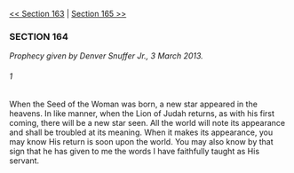 [<< Section 163](Section%20163)  |  [Section 165 >>](Section%20165)

### SECTION 164

*Prophecy given by Denver Snuffer Jr., 3 March 2013.*

###### 1
When the Seed of the Woman was born, a new star appeared in the heavens. In like manner, when the Lion of Judah returns, as with his first coming, there will be a new star seen. All the world will note its appearance and shall be troubled at its meaning. When it makes its appearance, you may know His return is soon upon the world. You may also know by that sign that he has given to me the words I have faithfully taught as His servant.